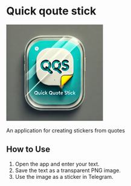 # Quick qoute stick

<img alt="app icon" height="256" src="icons/icon.webp"/>

An application for creating stickers from quotes

## How to Use

1. Open the app and enter your text.
2. Save the text as a transparent PNG image.
3. Use the image as a sticker in Telegram.
